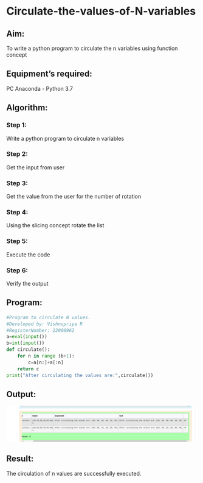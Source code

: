 # Circulate-the-values-of-N-variables
## Aim:
To write a python program to circulate the n variables using function concept
## Equipment’s required:
PC
Anaconda - Python 3.7
## Algorithm: 
### Step 1: 
Write a python program to circulate n variables
### Step 2: 
Get the input from user
### Step 3: 
Get the value from the user for the number of rotation
### Step 4: 
Using the slicing concept rotate the list
### Step 5: 
Execute the code 
### Step 6: 
Verify the output
## Program:
```python
#Program to circulate N values.
#Developed by: Vishnupriya R
#RegisterNumber: 22006962
a=eval(input())
b=int(input())
def circulate():
    for n in range (b+1):
        c=a[n:]+a[:n]
    return c
print("After circulating the values are:",circulate())
```
## Output:
![](circulateeee.png)
## Result:
The circulation of n values are successfully executed.